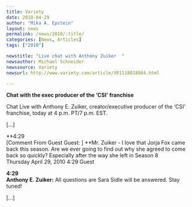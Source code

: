 ```yaml
---
title: Variety
date: 2010-04-29
author: "Mika A. Epstein"
layout: news
permalink: /news/2010/:title/
categories: [News, Articles]
tags: ["2010"]

newstitle: "Live chat with Anthony Zuiker  "
newsauthor: Michael Schneider  
newssource: Variety  
newsurl: http://www.variety.com/article/VR1118018864.html  

---
```


**Chat with the exec producer of the &#8216;CSI' franchise**

Chat Live with Anthony E. Zuiker, creator/executive producer of the &#8216;CSI' franchise, today at 4 p.m. PT/7 p.m. EST.

[...]

**4:29  
[Comment From Guest Guest: ] **Mr. Zuiker - I love that Jorja Fox came back this season. Are we ever going to find out why she agreed to come back so quickly? Especially after the way she left in Season 8  
Thursday April 29, 2010 4:29 Guest

**4:29  
Anthony E. Zuiker:** All questions are Sara Sidle will be answered. Stay tuned!

[...]

